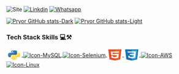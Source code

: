 

![Site](https://img.shields.io/badge/website-000000?style=for-the-badge&logo=About.me&logoColor=white)
[![Linkdin](https://img.shields.io/badge/LinkedIn-0077B5?style=for-the-badge&logo=linkedin&logoColor=white)](https://www.linkedin.com/in/tiago-epifanio-63346616a/)
[![Whatsapp](https://img.shields.io/badge/WhatsApp-25D366?style=for-the-badge&logo=whatsapp&logoColor=white)](https://api.whatsapp.com/send?phone=5511943588530&text=)

[![Pryor GitHub stats-Dark](https://github-readme-stats.vercel.app/api?username=tiagoepifanios&show_icons=true&theme=dark#gh-dark-mode-only)](https://github.com/anuraghazra/github-readme-stats#gh-dark-mode-only)
[![Pryor GitHub stats-Light](https://github-readme-stats.vercel.app/api?username=tiagoepifanios&show_icons=true&theme=default#gh-light-mode-only)](https://github.com/anuraghazra/github-readme-stats#gh-light-mode-only)


### Tech Stack Skills 💻⚒️

<!-- Icon Python --> 
  <a href="https://www.python.org/"> 
    <img align="center" alt="Icon-Python" width="40" height="30" src="https://raw.githubusercontent.com/devicons/devicon/master/icons/python/python-original.svg"> 
  </a>
    <!-- Icon MySQL -->
  <a href="https://www.mysql.com/">
    <img align="center" alt="Icon-MySQL" height="35" src="https://cdn.jsdelivr.net/gh/devicons/devicon/icons/mysql/mysql-original.svg">
  </a>
    <!-- Icon Selenium --> 
  <a href="https://www.selenium.dev/">
    <img align="center" alt="Icon-Selenium" width="42" height="30" src="https://cdn.jsdelivr.net/gh/devicons/devicon/icons/selenium/selenium-original.svg">
  </a>
  <!-- Icon HTML5 -->
  <a href="https://developer.mozilla.org/en-US/docs/Web/HTML">
    <img align="center" alt="Icon-HTML5" height="30" width="40" src="https://raw.githubusercontent.com/devicons/devicon/master/icons/html5/html5-original.svg">
  </a>
  <!-- Icon CSS3 -->
  <a href="https://developer.mozilla.org/en-US/docs/Web/CSS">
    <img align="center" alt="Icon-CSS3" width="40" height="30" src="https://raw.githubusercontent.com/devicons/devicon/master/icons/css3/css3-original.svg">
  </a> 
  <!-- Icon AWS -->
  <a href="https://aws.amazon.com/">
    <img align="center" alt="Icon-AWS" height="38" src="https://cdn.jsdelivr.net/gh/devicons/devicon/icons/amazonwebservices/amazonwebservices-original.svg">
  </a>
    <!-- Icon Linux -->
  <a href="https://github.com/torvalds/linux"> 
    <img align="center" alt="Icon-Linux" height="35" src="https://user-images.githubusercontent.com/44311634/208247560-a8f73172-e8c5-418c-a0da-f8df63e49db4.png">
  </a>
</div>
  
